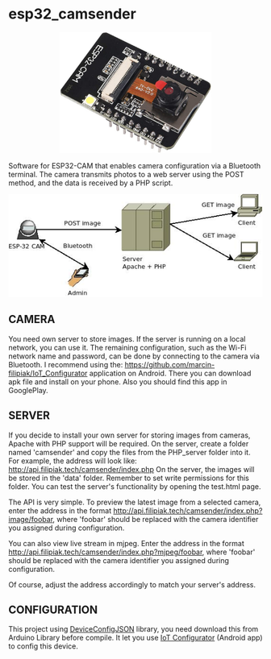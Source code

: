 # esp32_camsender

<p align="center">
  <img src="https://raw.githubusercontent.com/marcin-filipiak/esp32_camsender/main/doc/esp32.jpg" width="300px">
</p>

Software for ESP32-CAM that enables camera configuration via a Bluetooth terminal. The camera transmits photos to a web server using the POST method, and the data is received by a PHP script.

<p align="center">
  <img src="https://raw.githubusercontent.com/marcin-filipiak/esp32_camsender/main/doc/data_flow.jpg">
</p>

## CAMERA 

You need own server to store images.
If the server is running on a local network, you can use it.
The remaining configuration, such as the Wi-Fi network name and password, can be done by connecting to the camera via Bluetooth. 
I recommend using the: https://github.com/marcin-filipiak/IoT_Configurator application on Android.
There you can download apk file and install on your phone. Also you should find this app in GooglePlay. 

## SERVER

If you decide to install your own server for storing images from cameras, Apache with PHP support will be required. On the server, create a folder named 'camsender' and copy the files from the PHP_server folder into it. For example, the address will look like: 
http://api.filipiak.tech/camsender/index.php
On the server, the images will be stored in the 'data' folder. Remember to set write permissions for this folder. 
You can test the server's functionality by opening the test.html page.

The API is very simple. To preview the latest image from a selected camera, enter the address in the format http://api.filipiak.tech/camsender/index.php?image/foobar, where 'foobar' should be replaced with the camera identifier you assigned during configuration. 

You can also view live stream in mjpeg. Enter the address in the format http://api.filipiak.tech/camsender/index.php?mjpeg/foobar, where 'foobar' should be replaced with the camera identifier you assigned during configuration. 

Of course, adjust the address accordingly to match your server's address.

## CONFIGURATION

This project using <a href="https://github.com/marcin-filipiak/DeviceConfigJSON" target="_blank">DeviceConfigJSON</a> library,
you need download this from Arduino Library before compile.
It let you use <a href="https://github.com/marcin-filipiak/IoT_Configurator">IoT Configurator</a> (Android app) to config this device.
